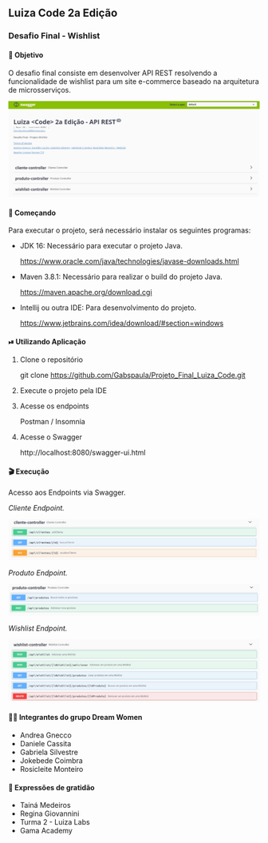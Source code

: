 ## Luiza Code 2a Edição

### Desafio Final - Wishlist



#### 📌 Objetivo

O desafio final consiste em desenvolver API REST resolvendo a funcionalidade de wishlist para um site e-commerce baseado na arquitetura de microsserviços.

![swagger page](imagens/swagger%20page.jpeg)


#### 🚀 Começando

Para executar o projeto, será necessário instalar os seguintes programas:

- JDK 16: Necessário para executar o projeto Java.

  <https://www.oracle.com/java/technologies/javase-downloads.html>

- Maven 3.8.1: Necessário para realizar o build do projeto Java.

  <https://maven.apache.org/download.cgi>

- Intellij ou outra IDE: Para desenvolvimento do projeto.

  <https://www.jetbrains.com/idea/download/#section=windows>



#### ⏯ Utilizando Aplicação

1. Clone o repositório

   git clone https://github.com/Gabspaula/Projeto_Final_Luiza_Code.git

2. Execute o projeto pela IDE

3. Acesse os endpoints

   Postman / Insomnia

4. Acesse o Swagger

   http://localhost:8080/swagger-ui.html

#### 🎬 Execução

Acesso aos Endpoints via Swagger.

*Cliente Endpoint.*

![cliente controller swagger](imagens/cliente%20controller%20swagger.jpeg)

*Produto Endpoint.*

![produto controller swagger](imagens/produto%20controller%20swagger.jpeg)

*Wishlist Endpoint.*

![wishcontroller swagger](imagens/wishlist%20controller%20swagger.jpeg)



#### 👩‍💻 Integrantes do grupo Dream Women

- Andrea Gnecco
- Daniele Cassita
- Gabriela Silvestre
- Jokebede Coimbra
- Rosicleite Monteiro


#### 🎁 Expressões de gratidão

- Tainá Medeiros
- Regina Giovannini
- Turma 2 - Luiza Labs
- Gama Academy


